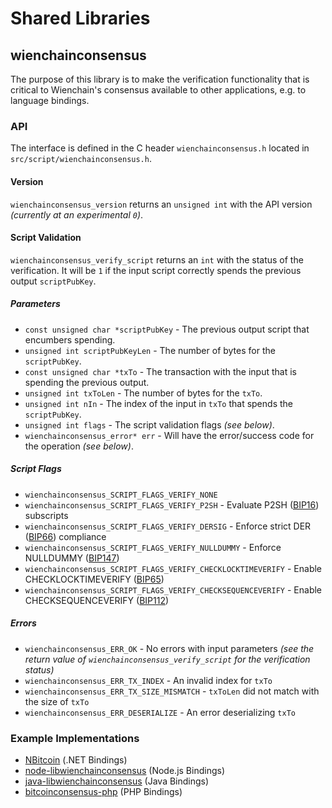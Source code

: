 Shared Libraries
================

## wienchainconsensus

The purpose of this library is to make the verification functionality that is critical to Wienchain's consensus available to other applications, e.g. to language bindings.

### API

The interface is defined in the C header `wienchainconsensus.h` located in  `src/script/wienchainconsensus.h`.

#### Version

`wienchainconsensus_version` returns an `unsigned int` with the API version *(currently at an experimental `0`)*.

#### Script Validation

`wienchainconsensus_verify_script` returns an `int` with the status of the verification. It will be `1` if the input script correctly spends the previous output `scriptPubKey`.

##### Parameters
- `const unsigned char *scriptPubKey` - The previous output script that encumbers spending.
- `unsigned int scriptPubKeyLen` - The number of bytes for the `scriptPubKey`.
- `const unsigned char *txTo` - The transaction with the input that is spending the previous output.
- `unsigned int txToLen` - The number of bytes for the `txTo`.
- `unsigned int nIn` - The index of the input in `txTo` that spends the `scriptPubKey`.
- `unsigned int flags` - The script validation flags *(see below)*.
- `wienchainconsensus_error* err` - Will have the error/success code for the operation *(see below)*.

##### Script Flags
- `wienchainconsensus_SCRIPT_FLAGS_VERIFY_NONE`
- `wienchainconsensus_SCRIPT_FLAGS_VERIFY_P2SH` - Evaluate P2SH ([BIP16](https://github.com/bitcoin/bips/blob/master/bip-0016.mediawiki)) subscripts
- `wienchainconsensus_SCRIPT_FLAGS_VERIFY_DERSIG` - Enforce strict DER ([BIP66](https://github.com/bitcoin/bips/blob/master/bip-0066.mediawiki)) compliance
- `wienchainconsensus_SCRIPT_FLAGS_VERIFY_NULLDUMMY` - Enforce NULLDUMMY ([BIP147](https://github.com/bitcoin/bips/blob/master/bip-0147.mediawiki))
- `wienchainconsensus_SCRIPT_FLAGS_VERIFY_CHECKLOCKTIMEVERIFY` - Enable CHECKLOCKTIMEVERIFY ([BIP65](https://github.com/bitcoin/bips/blob/master/bip-0065.mediawiki))
- `wienchainconsensus_SCRIPT_FLAGS_VERIFY_CHECKSEQUENCEVERIFY` - Enable CHECKSEQUENCEVERIFY ([BIP112](https://github.com/bitcoin/bips/blob/master/bip-0112.mediawiki))

##### Errors
- `wienchainconsensus_ERR_OK` - No errors with input parameters *(see the return value of `wienchainconsensus_verify_script` for the verification status)*
- `wienchainconsensus_ERR_TX_INDEX` - An invalid index for `txTo`
- `wienchainconsensus_ERR_TX_SIZE_MISMATCH` - `txToLen` did not match with the size of `txTo`
- `wienchainconsensus_ERR_DESERIALIZE` - An error deserializing `txTo`

### Example Implementations
- [NBitcoin](https://github.com/NicolasDorier/NBitcoin/blob/master/NBitcoin/Script.cs#L814) (.NET Bindings)
- [node-libwienchainconsensus](https://github.com/bitpay/node-libwienchainconsensus) (Node.js Bindings)
- [java-libwienchainconsensus](https://github.com/dexX7/java-libwienchainconsensus) (Java Bindings)
- [bitcoinconsensus-php](https://github.com/Bit-Wasp/bitcoinconsensus-php) (PHP Bindings)
